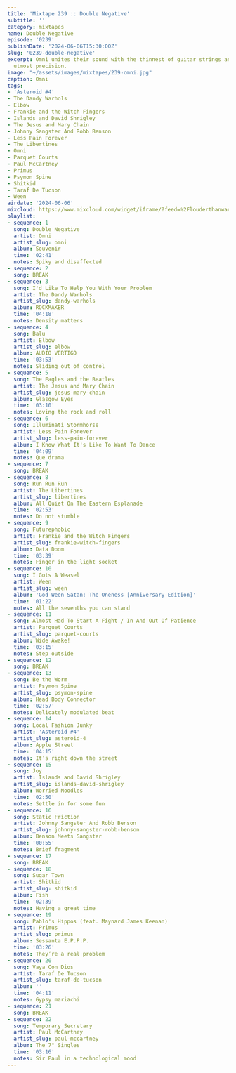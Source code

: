 ```yaml
---
title: 'Mixtape 239 :: Double Negative'
subtitle: ''
category: mixtapes
name: Double Negative
episode: '0239'
publishDate: '2024-06-06T15:30:00Z'
slug: '0239-double-negative'
excerpt: Omni unites their sound with the thinnest of guitar strings and rhythms of
  utmost precision.
image: "~/assets/images/mixtapes/239-omni.jpg"
caption: Omni
tags:
- 'Asteroid #4'
- The Dandy Warhols
- Elbow
- Frankie and the Witch Fingers
- Islands and David Shrigley
- The Jesus and Mary Chain
- Johnny Sangster And Robb Benson
- Less Pain Forever
- The Libertines
- Omni
- Parquet Courts
- Paul McCartney
- Primus
- Psymon Spine
- Shitkid
- Taraf De Tucson
- Ween
airdate: '2024-06-06'
mixcloud: https://www.mixcloud.com/widget/iframe/?feed=%2Flouderthanwar%2Fthe-mixtape-239-double-negative-2024-06-06%2F&hide_artwork=1&hide_cover=1&light=1
playlist:
- sequence: 1
  song: Double Negative
  artist: Omni
  artist_slug: omni
  album: Souvenir
  time: '02:41'
  notes: Spiky and disaffected
- sequence: 2
  song: BREAK
- sequence: 3
  song: I'd Like To Help You With Your Problem
  artist: The Dandy Warhols
  artist_slug: dandy-warhols
  album: ROCKMAKER
  time: '04:18'
  notes: Density matters
- sequence: 4
  song: Balu
  artist: Elbow
  artist_slug: elbow
  album: AUDIO VERTIGO
  time: '03:53'
  notes: Sliding out of control
- sequence: 5
  song: The Eagles and the Beatles
  artist: The Jesus and Mary Chain
  artist_slug: jesus-mary-chain
  album: Glasgow Eyes
  time: '03:10'
  notes: Loving the rock and roll
- sequence: 6
  song: Illuminati Stormhorse
  artist: Less Pain Forever
  artist_slug: less-pain-forever
  album: I Know What It's Like To Want To Dance
  time: '04:09'
  notes: Que drama
- sequence: 7
  song: BREAK
- sequence: 8
  song: Run Run Run
  artist: The Libertines
  artist_slug: libertines
  album: All Quiet On The Eastern Esplanade
  time: '02:53'
  notes: Do not stumble
- sequence: 9
  song: Futurephobic
  artist: Frankie and the Witch Fingers
  artist_slug: frankie-witch-fingers
  album: Data Doom
  time: '03:39'
  notes: Finger in the light socket
- sequence: 10
  song: I Gots A Weasel
  artist: Ween
  artist_slug: ween
  album: 'God Ween Satan: The Oneness [Anniversary Edition]'
  time: '01:22'
  notes: All the sevenths you can stand
- sequence: 11
  song: Almost Had To Start A Fight / In And Out Of Patience
  artist: Parquet Courts
  artist_slug: parquet-courts
  album: Wide Awake!
  time: '03:15'
  notes: Step outside
- sequence: 12
  song: BREAK
- sequence: 13
  song: Be the Worm
  artist: Psymon Spine
  artist_slug: psymon-spine
  album: Head Body Connector
  time: '02:57'
  notes: Delicately modulated beat
- sequence: 14
  song: Local Fashion Junky
  artist: 'Asteroid #4'
  artist_slug: asteroid-4
  album: Apple Street
  time: '04:15'
  notes: It’s right down the street
- sequence: 15
  song: Joy
  artist: Islands and David Shrigley
  artist_slug: islands-david-shrigley
  album: Worried Noodles
  time: '02:50'
  notes: Settle in for some fun
- sequence: 16
  song: Static Friction
  artist: Johnny Sangster And Robb Benson
  artist_slug: johnny-sangster-robb-benson
  album: Benson Meets Sangster
  time: '00:55'
  notes: Brief fragment
- sequence: 17
  song: BREAK
- sequence: 18
  song: Sugar Town
  artist: Shitkid
  artist_slug: shitkid
  album: Fish
  time: '02:39'
  notes: Having a great time
- sequence: 19
  song: Pablo's Hippos (feat. Maynard James Keenan)
  artist: Primus
  artist_slug: primus
  album: Sessanta E.P.P.P.
  time: '03:26'
  notes: They’re a real problem
- sequence: 20
  song: Vaya Con Dios
  artist: Taraf De Tucson
  artist_slug: taraf-de-tucson
  album: ''
  time: '04:11'
  notes: Gypsy mariachi
- sequence: 21
  song: BREAK
- sequence: 22
  song: Temporary Secretary
  artist: Paul McCartney
  artist_slug: paul-mccartney
  album: The 7" Singles
  time: '03:16'
  notes: Sir Paul in a technological mood
---
```


